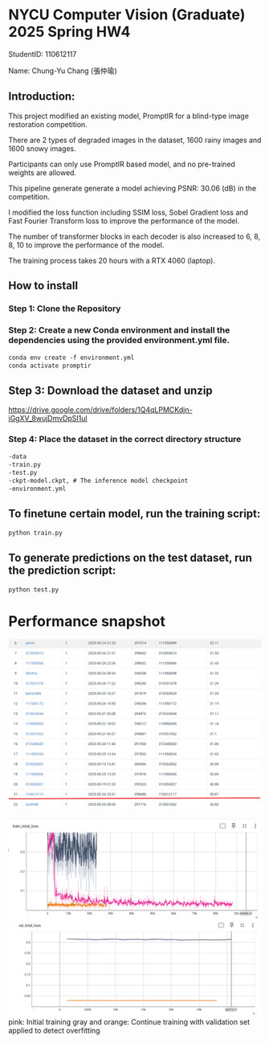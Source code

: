 # NYCU Computer Vision (Graduate) 2025 Spring HW4
StudentID: 110612117
  
Name: Chung-Yu Chang (張仲瑜)

## Introduction:
This project modified an existing model, PromptIR for a blind-type image restoration competition.

There are 2 types of degraded images in the dataset, 1600 rainy images and 1600 snowy images.

Participants can only use PromptIR based model, and no pre-trained weights are allowed.

This pipeline generate generate a model achieving PSNR: 30.06 (dB) in the competition.

I modified the loss function including SSIM loss, Sobel Gradient loss and Fast Fourier Transform loss to improve the performance of the model.

The number of transformer blocks in each decoder is also increased to 6, 8, 8, 10 to improve the performance of the model.

The training process takes 20 hours with a RTX 4060 (laptop). 

## How to install
### Step 1: Clone the Repository
### Step 2: Create a new Conda environment and install the dependencies using the provided environment.yml file.
    conda env create -f environment.yml
    conda activate promptir
## Step 3: Download the dataset and unzip
https://drive.google.com/drive/folders/1Q4qLPMCKdjn-iGgXV_8wujDmvDpSI1ul

### Step 4: Place the dataset in the correct directory structure
    -data
    -train.py
    -test.py
    -ckpt-model.ckpt, # The inference model checkpoint
    -environment.yml

## To finetune certain model, run the training script:
    python train.py
## To generate predictions on the test dataset, run the prediction script:
    python test.py

# Performance snapshot

![Rank](images/rank.png)

![Loss curve](images/learning_curve.png)
    pink: Initial training
    gray and orange: Continue training with validation set applied to detect overfitting


  
